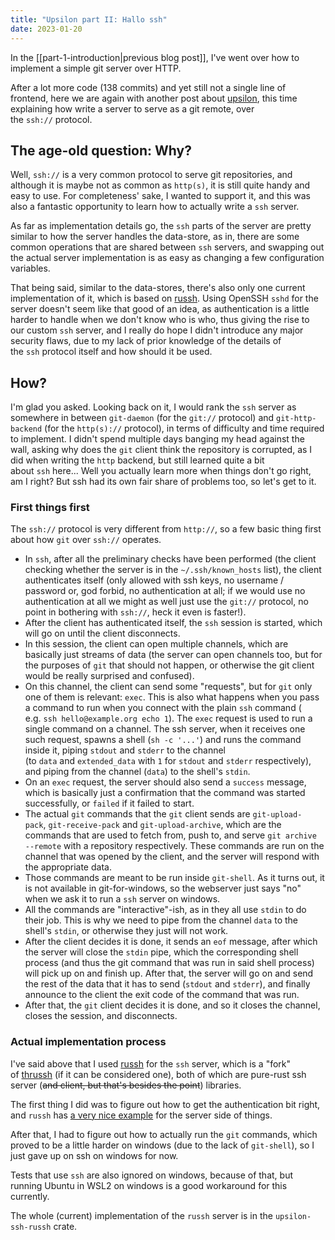 ```yaml
---
title: "Upsilon part II: Hallo ssh"
date: 2023-01-20
---
```

In the [[part-1-introduction|previous blog post]], I've went over how to implement a simple git server over HTTP.

After a lot more code (138 commits) and yet still not a single line of frontend, here we are again with another post about [upsilon](https://github.com/dnbln/upsilon), this time explaining how write a server to serve as a git remote, over the `ssh://` protocol.

## The age-old question: Why?

Well, `ssh://` is a very common protocol to serve git repositories, and although it is maybe not as common as `http(s)`, it is still quite handy and easy to use. For completeness' sake, I wanted to support it, and this was also a fantastic opportunity to learn how to actually write a `ssh` server.

As far as implementation details go, the `ssh` parts of the server are pretty similar to how the server handles the data-store, as in, there are some common operations that are shared between `ssh` servers, and swapping out the actual server implementation is as easy as changing a few configuration variables.

That being said, similar to the data-stores, there's also only one current implementation of it, which is based on [russh](https://github.com/warp-tech/russh). Using OpenSSH `sshd` for the server doesn't seem like that good of an idea, as authentication is a little harder to handle when we don't know who is who, thus giving the rise to our custom `ssh` server, and I really do hope I didn't introduce any major security flaws, due to my lack of prior knowledge of the details of the `ssh` protocol itself and how should it be used.

## How?

I'm glad you asked. Looking back on it, I would rank the `ssh` server as somewhere in between `git-daemon` (for the `git://` protocol) and `git-http-backend` (for the `http(s)://` protocol), in terms of difficulty and time required to implement. I didn't spend multiple days banging my head against the wall, asking why does the `git` client think the repository is corrupted, as I did when writing the `http` backend, but still learned quite a bit about `ssh` here... Well you actually learn more when things don't go right, am I right? But ssh had its own fair share of problems too, so let's get to it.

### First things first

The `ssh://` protocol is very different from `http://`, so a few basic thing first about how `git` over `ssh://` operates.

- In `ssh`, after all the preliminary checks have been performed (the client checking whether the server is in the `~/.ssh/known_hosts` list), the client authenticates itself (only allowed with ssh keys, no username / password or, god forbid, no authentication at all; if we would use no authentication at all we might as well just use the `git://` protocol, no point in bothering with `ssh://`, heck it even is faster!).
- After the client has authenticated itself, the `ssh` session is started, which will go on until the client disconnects.
- In this session, the client can open multiple channels, which are basically just streams of data (the server can open channels too, but for the purposes of `git` that should not happen, or otherwise the git client would be really surprised and confused).
- On this channel, the client can send some "requests", but for `git` only one of them is relevant: `exec`. This is also what happens when you pass a command to run when you connect with the plain `ssh` command ( e.g. `ssh hello@example.org echo 1`). The `exec` request is used to run a single command on a channel. The ssh server, when it receives one such request, spawns a shell (`sh -c '...'`) and runs the command inside it, piping `stdout` and `stderr` to the channel (to `data` and `extended_data` with `1` for `stdout` and `stderr` respectively), and piping from the channel (`data`) to the shell's `stdin`.
- On an `exec` request, the server should also send a `success` message, which is basically just a confirmation that the command was started successfully, or `failed` if it failed to start.
- The actual `git` commands that the `git` client sends are `git-upload-pack`, `git-receive-pack` and `git-upload-archive`, which are the commands that are used to fetch from, push to, and serve `git archive --remote` with a repository respectively. These commands are run on the channel that was opened by the client, and the server will respond with the appropriate data.
- Those commands are meant to be run inside `git-shell`. As it turns out, it is not available in git-for-windows, so the webserver just says "no" when we ask it to run a `ssh` server on windows.
- All the commands are "interactive"-ish, as in they all use `stdin` to do their job. This is why we need to pipe from the channel `data` to the shell's `stdin`, or otherwise they just will not work.
- After the client decides it is done, it sends an `eof` message, after which the server will close the `stdin` pipe, which the corresponding shell process (and thus the git command that was run in said shell process) will pick up on and finish up. After that, the server will go on and send the rest of the data that it has to send (`stdout` and `stderr`), and finally announce to the client the exit code of the command that was run.
- After that, the `git` client decides it is done, and so it closes the channel, closes the session, and disconnects.

### Actual implementation process

I've said above that I used [russh](https://github.com/warp-tech/russh) for the `ssh` server, which is a "fork" of [thrussh](https://pijul.org/thrussh) (if it can be considered one), both of which are pure-rust ssh server (~~and client, but that's besides the point~~) libraries.

The first thing I did was to figure out how to get the authentication bit right, and `russh` has [a very nice example](https://docs.rs/russh/0.35.0-beta.9/russh/server/index.html) for the server side of things.

After that, I had to figure out how to actually run the `git` commands, which proved to be a little harder on windows (due to the lack of `git-shell`), so I just gave up on ssh on windows for now.

Tests that use `ssh` are also ignored on windows, because of that, but running Ubuntu in WSL2 on windows is a good workaround for this currently.

The whole (current) implementation of the `russh` server is in the `upsilon-ssh-russh` crate.